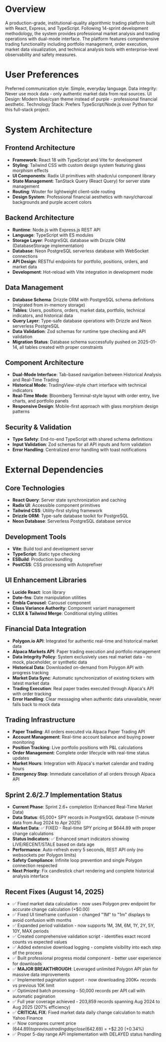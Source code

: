 # Overview

A production-grade, institutional-quality algorithmic trading platform built with React, Express, and TypeScript. Following 14-sprint development methodology, the system provides professional market analysis and trading operations with dual-mode interface. The platform features comprehensive trading functionality including portfolio management, order execution, market data visualization, and technical analysis tools with enterprise-level observability and safety measures.

# User Preferences

Preferred communication style: Simple, everyday language.
Data integrity: Never use mock data - only authentic market data from real sources.
UI Design: Modern blue/cyan theme instead of purple - professional financial aesthetic.
Technology Stack: Prefers TypeScript/Node.js over Python for this full-stack project.

# System Architecture

## Frontend Architecture

- **Framework**: React 18 with TypeScript and Vite for development
- **Styling**: Tailwind CSS with custom design system featuring glass morphism effects
- **UI Components**: Radix UI primitives with shadcn/ui component library
- **State Management**: TanStack Query (React Query) for server state management
- **Routing**: Wouter for lightweight client-side routing
- **Design System**: Professional financial aesthetics with navy/charcoal backgrounds and purple accent colors

## Backend Architecture

- **Runtime**: Node.js with Express.js REST API
- **Language**: TypeScript with ES modules
- **Storage Layer**: PostgreSQL database with Drizzle ORM (DatabaseStorage implementation)
- **Database**: Neon PostgreSQL serverless database with WebSocket connections
- **API Design**: RESTful endpoints for portfolio, positions, orders, and market data
- **Development**: Hot-reload with Vite integration in development mode

## Data Management

- **Database Schema**: Drizzle ORM with PostgreSQL schema definitions (migrated from in-memory storage)
- **Tables**: Users, positions, orders, market data, portfolio, technical indicators, and historical data
- **Query Layer**: Type-safe database operations with Drizzle and Neon serverless PostgreSQL
- **Data Validation**: Zod schemas for runtime type checking and API validation
- **Migration Status**: Database schema successfully pushed on 2025-01-14, all tables created with proper constraints

## Component Architecture

- **Dual-Mode Interface**: Tab-based navigation between Historical Analysis and Real-Time Trading
- **Historical Mode**: TradingView-style chart interface with technical indicators
- **Real-Time Mode**: Bloomberg Terminal-style layout with order entry, live charts, and portfolio panels
- **Responsive Design**: Mobile-first approach with glass morphism design patterns

## Security & Validation

- **Type Safety**: End-to-end TypeScript with shared schema definitions
- **Input Validation**: Zod schemas for all API inputs and form validation
- **Error Handling**: Centralized error handling with toast notifications

# External Dependencies

## Core Technologies

- **React Query**: Server state synchronization and caching
- **Radix UI**: Accessible component primitives
- **Tailwind CSS**: Utility-first styling framework
- **Drizzle ORM**: Type-safe database toolkit for PostgreSQL
- **Neon Database**: Serverless PostgreSQL database service

## Development Tools

- **Vite**: Build tool and development server
- **TypeScript**: Static type checking
- **ESBuild**: Production bundling
- **PostCSS**: CSS processing with Autoprefixer

## UI Enhancement Libraries

- **Lucide React**: Icon library
- **Date-fns**: Date manipulation utilities
- **Embla Carousel**: Carousel component
- **Class Variance Authority**: Component variant management
- **CLSX & Tailwind Merge**: Conditional styling utilities

## Financial Data Integration

- **Polygon.io API**: Integrated for authentic real-time and historical market data
- **Alpaca Markets API**: Paper trading execution and portfolio management  
- **Data Integrity Policy**: System exclusively uses real market data - no mock, placeholder, or synthetic data
- **Historical Data**: Downloaded on-demand from Polygon API with progress tracking
- **Market Data Sync**: Automatic synchronization of existing tickers with latest market data
- **Trading Execution**: Real paper trades executed through Alpaca's API with order tracking
- **Error Handling**: Clear messaging when authentic data unavailable, never falls back to mock data

## Trading Infrastructure

- **Paper Trading**: All orders executed via Alpaca Paper Trading API
- **Account Management**: Real-time account balance and buying power monitoring
- **Position Tracking**: Live portfolio positions with P&L calculations
- **Order Management**: Complete order lifecycle with real-time status updates  
- **Market Hours**: Integration with Alpaca's market calendar and trading hours
- **Emergency Stop**: Immediate cancellation of all orders through Alpaca API

## Sprint 2.6/2.7 Implementation Status

- **Current Phase**: Sprint 2.6+ completion (Enhanced Real-Time Market Data)
- **Data Status**: 65,000+ SPY records in PostgreSQL database (1-minute data from Aug 2024 to Apr 2025)
- **Market Data**: ✅ FIXED - Real-time SPY pricing at $644.89 with proper change calculations
- **Status Indicators**: ✅ Enhanced smart indicators showing LIVE/RECENT/STALE based on data age
- **Performance**: Auto-refresh every 5 seconds, REST API only (no websockets per Polygon limits)
- **Safety Compliance**: Infinite loop prevention and single Polygon connection respected
- **Next Priority**: Fix candlestick chart rendering and complete historical analysis interface

## Recent Fixes (August 14, 2025)
- ✅ Fixed market data calculation - now uses Polygon prev endpoint for accurate change calculation (+$0.00)
- ✅ Fixed UI timeframe confusion - changed "1M" to "1m" displays to avoid confusion with months  
- ✅ Expanded period validation - now supports 1M, 3M, 6M, 1Y, 2Y, 5Y, 10Y, MAX periods
- ✅ Created comprehensive validation script - identifies exact record counts vs expected values
- ✅ Added extensive download logging - complete visibility into each step of the process
- ✅ Built professional progress modal component - better user experience for downloads
- ✅ **MAJOR BREAKTHROUGH**: Leveraged unlimited Polygon API plan for massive data improvements
- ✅ Implemented pagination support - now downloading 200K+ records vs previous 10K limit
- ✅ Optimized batch processing - 50,000 records per API call with automatic pagination
- ✅ Full year coverage achieved - 203,859 records spanning Aug 2024 to Aug 2025 (207% efficiency)
- ✅ **CRITICAL FIX**: Fixed market data daily change calculation to match Yahoo Finance
- ✅ Now compares current price ($644.89) to previous trading day close ($642.69) = +$2.20 (+0.34%)
- ✅ Proper 5-day range API implementation with DELAYED status handling